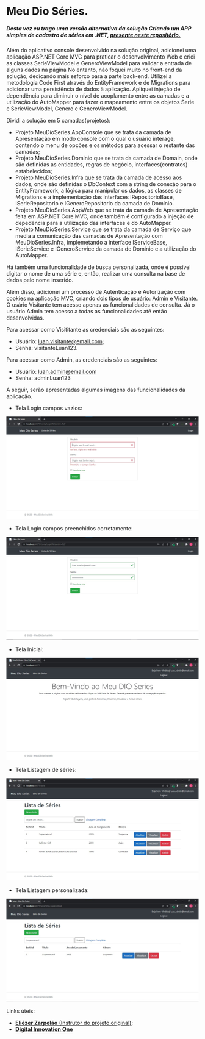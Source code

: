 # Meu Dio Séries.

##### Desta vez eu trago uma versão alternativa da solução Criando um APP simples de cadastro de séries em .NET, [presente neste repositório.](https://github.com/Luan-Ap/Criando-um-APP-simples-de-cadastro-de-s-ries-em-.NET)

Além do aplicativo console desenvolvido na solução original, adicionei uma aplicação ASP.NET Core MVC para praticar o desenvolvimento Web e criei as classes SerieViewModel e GeneroViewModel para validar a entrada de alguns dados na página
No entanto, não foquei muito no front-end da solução, dedicando mais esforço para a parte back-end.
Utilizei a metodologia Code First através do EntityFramework e de Migrations para adicionar uma persistência de dados à aplicação.
Apliquei injeção de dependência para diminuir o nível de acoplamento entre as camadas e a utilização do AutoMapper para fazer o mapeamento entre os objetos Serie e SerieViewModel, Genero e GeneroViewModel.

Dividi a solução em 5 camadas(projetos):

- Projeto MeuDioSeries.AppConsole que se trata da camada de Apresentação em modo console com o qual o usuário interage, contendo o menu de opções e os métodos para acessar o restante das camadas;
- Projeto MeuDioSeries.Dominio que se trata da camada de Domain, onde são definidas as entidades, regras de negócio, interfaces(contratos) estabelecidos;
- Projeto MeuDioSeries.Infra que se trata da camada de acesso aos dados, onde são definidas o DbContext com a string de conexão para o EntityFramework, a lógica para manipular os dados, as classes de Migrations e a implementação das interfaces IRepositorioBase, ISerieRepositorio e IGeneroRepositorio da camada de Dominio.
- Projeto MeuDioSeries.AppWeb que se trata da camada de Apresentação feita em ASP.NET Core MVC, onde também é configurado a injeção de depedência para a utilização das interfaces e do AutoMapper.
- Projeto MeuDioSeries.Service que se trata da camada de Serviço que media a comunicação das camadas de Apresentação com MeuDioSeries.Infra, implemetando a interface IServiceBase, ISerieService e IGeneroService da camada de Dominio e a utilização do AutoMapper.

Há também uma funcionalidade de busca personalizada, onde é possível digitar o nome de uma série e, então, realizar uma consulta na base de dados pelo nome inserido.  

Além disso, adicionei um processo de Autenticação e Autorização com cookies na aplicação MVC, criando dois tipos de usuário: Admin e Visitante.
O usário Visitante tem acesso apenas as funcionalidades de consulta. Já o usuário Admin tem acesso a todas as funcionalidades até então desenvolvidas.

Para acessar como Visititante as credenciais são as seguintes:
- Usuário: luan.visitante@email.com;
- Senha: visitanteLuan123.

Para acessar como Admin, as credenciais são as seguintes:
- Usuário: luan.admin@email.com
- Senha: adminLuan123

A seguir, serão apresentadas algumas imagens das funcionalidades da aplicação.

- Tela Login campos vazios:

![alt](Imagens-de-exemlo/tela-login-vazia.jpg)

- Tela Login campos preenchidos corretamente:

![alt](Imagens-de-exemlo/tela-login-completa.jpg)



- Tela Inicial:

![alt](Imagens-de-exemlo/tela-inicial.jpg)

- Tela Listagem de séries:

![alt](Imagens-de-exemlo/tela-listagem.jpg)

- Tela Listagem personalizada:

![alt](Imagens-de-exemlo/tela-busca-personalizada.jpg)

Links úteis:

- [**Eliézer Zarpelão** (Instrutor do projeto original)](https://github.com/elizarp);
- [**Digital Innovation One**](https://www.dio.me/)